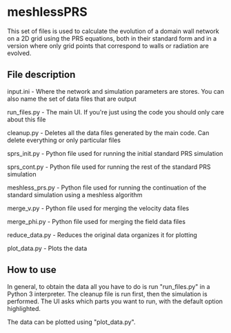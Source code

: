 # meshlessPRS

This set of files is used to calculate the evolution of a domain wall network on a 2D grid using the PRS equations, both in their standard form and in a version where only grid points that correspond to walls or radiation are evolved.

## File description

input.ini - Where the network and simulation parameters are stores. You can also name the set of data files that are output

run_files.py - The main UI. If you're just using the code you should only care about this file

cleanup.py - Deletes all the data files generated by the main code. Can delete everything or only particular files

sprs_init.py - Python file used for running the initial standard PRS simulation

sprs_cont.py - Python file used for running the rest of the standard PRS simulation

meshless_prs.py - Python file used for running the continuation of the standard simulation using a meshless algorithm

merge_v.py - Python file used for merging the velocity data files

merge_phi.py - Python file used for merging the field data files

reduce_data.py - Reduces the original data organizes it for plotting

plot_data.py - Plots the data

## How to use

In general, to obtain the data all you have to do is run "run_files.py" in a Python 3 interpreter. The cleanup file is run first, then the simulation is performed. The UI asks which parts you want to run, with the default option highlighted.

The data can be plotted using "plot_data.py".
